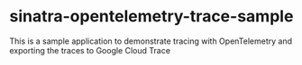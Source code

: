# sinatra-opentelemetry-trace-sample
This is a sample application to demonstrate tracing with OpenTelemetry and exporting the traces to Google Cloud Trace
